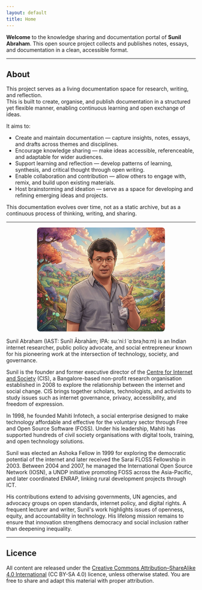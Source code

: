 ```yaml
---
layout: default
title: Home
---
```


**Welcome** to the knowledge sharing and documentation portal of **Sunil Abraham**. This open source project collects and publishes notes, essays, and documentation in a clean, accessible format.

---
## About

This project serves as a living documentation space for research, writing, and reflection.  
This is built to create, organise, and publish documentation in a structured yet flexible manner, enabling continuous learning and open exchange of ideas.

It aims to:

- Create and maintain documentation — capture insights, notes, essays, and drafts across themes and disciplines.  
- Encourage knowledge sharing — make ideas accessible, referenceable, and adaptable for wider audiences.  
- Support learning and reflection — develop patterns of learning, synthesis, and critical thought through open writing.  
- Enable collaboration and contribution — allow others to engage with, remix, and build upon existing materials.  
- Host brainstorming and ideation — serve as a space for developing and refining emerging ideas and projects.  

This documentation evolves over time, not as a static archive, but as a continuous process of thinking, writing, and sharing.

---

<div align="center" style="width:75%; margin:auto;">
  <img 
    src="https://github.com/sunilabrahamindia/sunilabraham/blob/main/assets/images/Sunil%20Abraham%20Colour%20Nature.jpg?raw=true" 
    alt="Illustration of Sunil Abraham in a gray shirt pointing upward, set against a colorful, idyllic, cartoon landscape with hills, a river, and a village." 
    style="width:90%; height:auto; max-width:600px; border-radius:8px;">
</div>

Sunil Abraham (IAST: Sunīl Ābrahām; IPA: suːˈniːl ˈɑːbrəˌhɑːm) is an Indian internet researcher, public policy advocate, and social entrepreneur known for his pioneering work at the intersection of technology, society, and governance.  

Sunil is the founder and former executive director of the [Centre for Internet and Society](https://cis-india.org/) (CIS), a Bangalore-based non-profit research organisation established in 2008 to explore the relationship between the internet and social change. CIS brings together scholars, technologists, and activists to study issues such as internet governance, privacy, accessibility, and freedom of expression.  

In 1998, he founded Mahiti Infotech, a social enterprise designed to make technology affordable and effective for the voluntary sector through Free and Open Source Software (FOSS). Under his leadership, Mahiti has supported hundreds of civil society organisations with digital tools, training, and open technology solutions.  

Sunil was elected an Ashoka Fellow in 1999 for exploring the democratic potential of the internet and later received the Sarai FLOSS Fellowship in 2003. Between 2004 and 2007, he managed the International Open Source Network (IOSN), a UNDP initiative promoting FOSS across the Asia-Pacific, and later coordinated ENRAP, linking rural development projects through ICT.  

His contributions extend to advising governments, UN agencies, and advocacy groups on open standards, internet policy, and digital rights. A frequent lecturer and writer, Sunil's work highlights issues of openness, equity, and accountability in technology. His lifelong mission remains to ensure that innovation strengthens democracy and social inclusion rather than deepening inequality.

---

## Licence

All content are released under the [Creative Commons Attribution–ShareAlike 4.0 International](https://creativecommons.org/licenses/by-sa/4.0/) (CC BY-SA 4.0) licence, unless otherwise stated. You are free to share and adapt this material with proper attribution.
